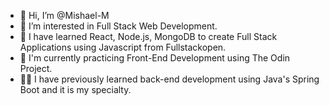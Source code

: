 - 👋 Hi, I’m @Mishael-M
- 👀 I’m interested in Full Stack Web Development.
- 📖 I have learned React, Node.js, MongoDB to create Full Stack Applications using Javascript from Fullstackopen.
- 🌱 I'm currently practicing Front-End Development using The Odin Project.
- 👨‍💻 I have previously learned back-end development using Java's Spring Boot and it is my specialty.

<!---
Mishael-M/Mishael-M is a ✨ special ✨ repository because its `README.md` (this file) appears on your GitHub profile.
You can click the Preview link to take a look at your changes.
--->
